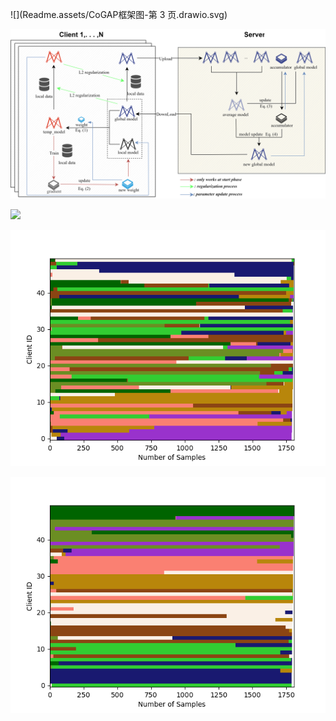 ![](Readme.assets/CoGAP框架图-第 3 页.drawio.svg)





![](Readme.assets/CoGAP框架图svg.svg)

![](OCT_Class/CoGAP_Pic/CoGAP.svg)

![](Readme.assets/res-17183508190744.png)

![](Readme.assets/res-17183508854808.png)